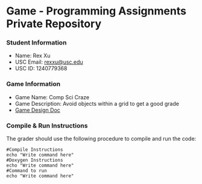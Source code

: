 # Game - Programming Assignments Private Repository
### Student Information
  + Name: Rex Xu
  + USC Email: rexxu@usc.edu
  + USC ID: 1240779368

### Game Information
  + Game Name: Comp Sci Craze
  + Game Description: Avoid objects within a grid to get a good grade
  + [Game Design Doc](GameDesignDoc.md)


### Compile & Run Instructions
The grader should use the following procedure to compile and run the code:
```shell
#Compile Instructions
echo "Write command here"
#Doxygen Instructions
echo "Write command here"
#Command to run
echo "Write command here"
```
